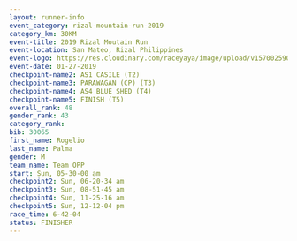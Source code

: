```yaml
---
layout: runner-info 
event_category: rizal-mountain-run-2019 
category_km: 30KM 
event-title: 2019 Rizal Moutain Run 
event-location: San Mateo, Rizal Philippines 
event-logo: https://res.cloudinary.com/raceyaya/image/upload/v1570025909/logo/rizal-mountain_gkfete.jpg 
event-date: 01-27-2019 
checkpoint-name2: AS1 CASILE (T2) 
checkpoint-name3: PARAWAGAN (CP) (T3) 
checkpoint-name4: AS4 BLUE SHED (T4) 
checkpoint-name5: FINISH (T5) 
overall_rank: 48
gender_rank: 43
category_rank: 
bib: 30065
first_name: Rogelio
last_name: Palma
gender: M
team_name: Team OPP
start: Sun, 05-30-00 am
checkpoint2: Sun, 06-20-34 am
checkpoint3: Sun, 08-51-45 am
checkpoint4: Sun, 11-25-16 am
checkpoint5: Sun, 12-12-04 pm
race_time: 6-42-04
status: FINISHER
---
```

